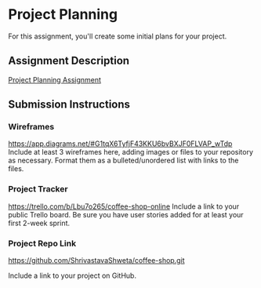 # Project Planning
For this assignment, you'll create some initial plans for your project.

## Assignment Description
[Project Planning Assignment](https://education.launchcode.org/liftoff/modules/assignments/project-planning)

## Submission Instructions

### Wireframes
https://app.diagrams.net/#G1tqX6TyfjF43KKU6bvBXJF0FLVAP_wTdp
Include at least 3 wireframes here, adding images or files to your repository as necessary. Format them as a bulleted/unordered list with links to the files.

### Project Tracker
https://trello.com/b/Lbu7o265/coffee-shop-online
Include a link to your public Trello board. Be sure you have user stories added for at least your first 2-week sprint.

### Project Repo Link
https://github.com/ShrivastavaShweta/coffee-shop.git

Include a link to your project on GitHub.
